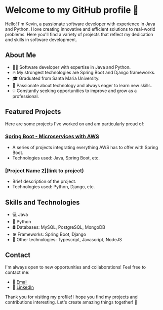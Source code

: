 # Welcome to my GitHub profile 👋

Hello! I'm Kevin, a passionate software developer with experience in Java and Python. I love creating innovative and efficient solutions to real-world problems. Here you'll find a variety of projects that reflect my dedication and skills in software development.

## About Me

- 👨‍💻 Software developer with expertise in Java and Python.
- 🔥 My strongest technologies are Spring Boot and Django frameworks.
- 🎓 Graduated from Santa Maria University.
- 🚀 Passionate about technology and always eager to learn new skills.
- 💡 Constantly seeking opportunities to improve and grow as a professional.

## Featured Projects

Here are some projects I've worked on and am particularly proud of:

### [Spring Boot - Microservices with AWS](https://github.com/kealeps/spring-boot-aws-forever-free)
- A series of projects integrating everything AWS has to offer with Spring Boot.
- Technologies used: Java, Spring Boot, etc.

### [Project Name 2](link to project)
- Brief description of the project.
- Technologies used: Python, Django, etc.

## Skills and Technologies

- 💻 Java
- 🐍 Python
- 🛢️ Databases: MySQL, PostgreSQL, MongoDB
- ⚙️ Frameworks: Spring Boot, Django
- 🚀 Other technologies: Typescript, Javascript, NodeJS

## Contact

I'm always open to new opportunities and collaborations! Feel free to contact me:

- 📧 [Email](mailto:mr.kv17.kp@gmail.com)
- 💼 [LinkedIn](https://www.linkedin.com/in/kevin-perez-devs/)

Thank you for visiting my profile! I hope you find my projects and contributions interesting. Let's create amazing things together! 🚀
